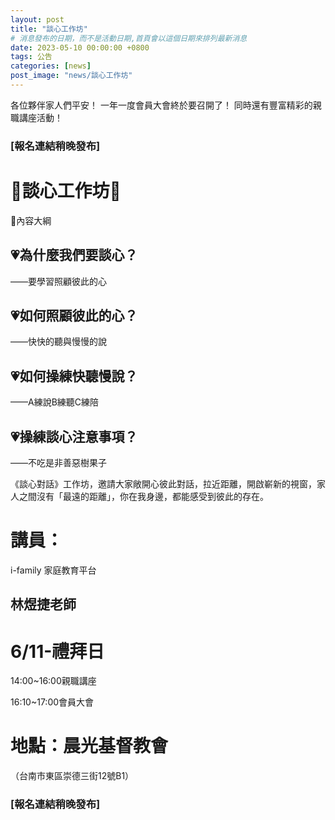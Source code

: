 ```yaml
---
layout: post
title: "談心工作坊"
# 消息發布的日期，而不是活動日期,首頁會以這個日期來排列最新消息
date: 2023-05-10 00:00:00 +0800
tags: 公告
categories: [news]
post_image: "news/談心工作坊"
---
```


各位夥伴家人們平安！
一年一度會員大會終於要召開了！
同時還有豐富精彩的親職講座活動！

### [報名連結稍晚發布]

# 🎯談心工作坊🎯
💟內容大綱
## 💗為什麼我們要談心？
——要學習照顧彼此的心
## 💗如何照顧彼此的心？
——快快的聽與慢慢的說
## 💗如何操練快聽慢說？
——A練說B練聽C練陪
## 💗操練談心注意事項？
——不吃是非善惡樹果子


《談心對話》工作坊，邀請大家敞開心彼此對話，拉近距離，開啟嶄新的視窗，家人之間沒有「最遠的距離」，你在我身邊，都能感受到彼此的存在。


# 講員：
i-family 家庭教育平台  
## 林煜捷老師


# 6/11-禮拜日
14:00~16:00親職講座

16:10~17:00會員大會

# 地點：晨光基督教會
（台南市東區崇德三街12號B1）

### [報名連結稍晚發布]